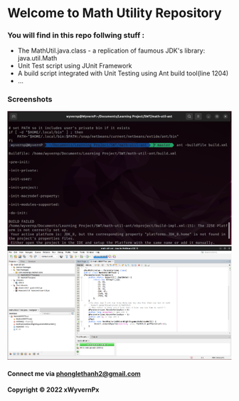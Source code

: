 # Welcome to Math Utility Repository
### You will find in this repo follwing stuff : 
- The MathUtil.java.class - a replication of faumous JDK's library: java.util.Math
- Unit Test script using JUnit Framework
- A build script integrated with Unit Testing using Ant build tool(line 1204)
- ...
### Screenshots
![Build process with Ant](https://github.com/xWyvernPx/math-util-ant/blob/master/build.png)
![DDT source code with JUnit](https://github.com/xWyvernPx/math-util-ant/blob/master/ddt-source-using-junit.png)
#### Connect me via phonglethanh2@gmail.com

#### Copyright &#169; 2022 xWyvernPx

